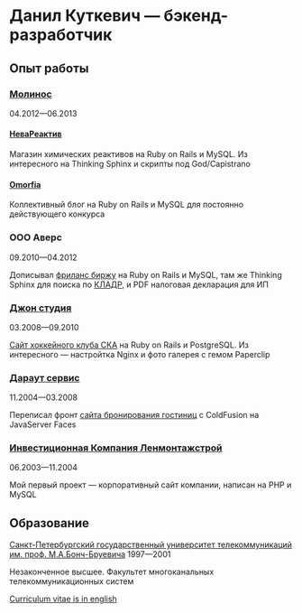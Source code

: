 # Данил Куткевич — бэкенд-разработчик

## Опыт работы

### [Молинос][]

04.2012—06.2013

#### [НеваРеактив][]

Магазин химических реактивов на Ruby on Rails и MySQL.
Из интересного на Thinking Sphinx и скрипты под God/Capistrano

#### [Omorfia][]

Коллективный блог на Ruby on Rails и MySQL для постоянно действующего конкурса

[Молинос]: https://molinos.ru
[НеваРеактив]: https://nevareaktiv.ru
[Omorfia]: https://omorfia.ru

### OOO Аверс

09.2010—04.2012

Дописывал [фриланс биржу][] на Ruby on Rails и MySQL, там же Thinking Sphinx
для поиска по [КЛАДР][], и PDF налоговая декларация для ИП

[фриланс биржу]: http://prohq.ru
[prohq.ru]: http://prohq.ru
[КЛАДР]: https://ru.wikipedia.org/wiki/Классификатор_адресов_Российской_Федерации

### [Джон студия][]

03.2008—09.2010

[Сайт хоккейного клуба СКА][] на Ruby on Rails и PostgreSQL.
Из интересного — настройтка Nginx и фото галерея с гемом Paperclip

[Джон студия]: https://john.ru
[Сайт хоккейного клуба СКА]: https://ska.ru

### [Дараут сервис][]

11.2004—03.2008

Переписал фронт [сайта бронирования гостиниц][]
с ColdFusion на JavaServer Faces

[Дараут сервис]: http://darout.ru
[сайта бронирования гостиниц]: http://hotelguide.com

### [Инвестиционная Компания Ленмонтажстрой][]

06.2003—11.2004

Мой первый проект — корпоративный сайт компании,
написан на PHP и MySQL

[Инвестиционная Компания Ленмонтажстрой]: https://lmsic.com

## Образование

[Санкт-Петербургский государственный университет телекоммуникаций им. проф. М.А.Бонч-Бруевича][] 1997—2001

Незаконченное высшее. Факультет многоканальных телекоммуникационных систем

[Санкт-Петербургский государственный университет телекоммуникаций им. проф. М.А.Бонч-Бруевича]: https://sut.ru

[Curriculum vitae is in english](./CV.en.md#readme)
